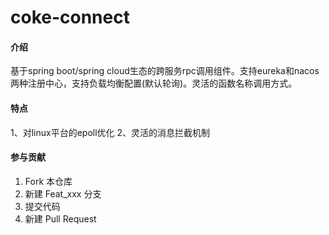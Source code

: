 # coke-connect

#### 介绍
基于spring boot/spring cloud生态的跨服务rpc调用组件。支持eureka和nacos两种注册中心，支持负载均衡配置(默认轮询)。灵活的函数名称调用方式。

#### 特点
1、对linux平台的epoll优化
2、灵活的消息拦截机制



#### 参与贡献

1.  Fork 本仓库
2.  新建 Feat_xxx 分支
3.  提交代码
4.  新建 Pull Request
